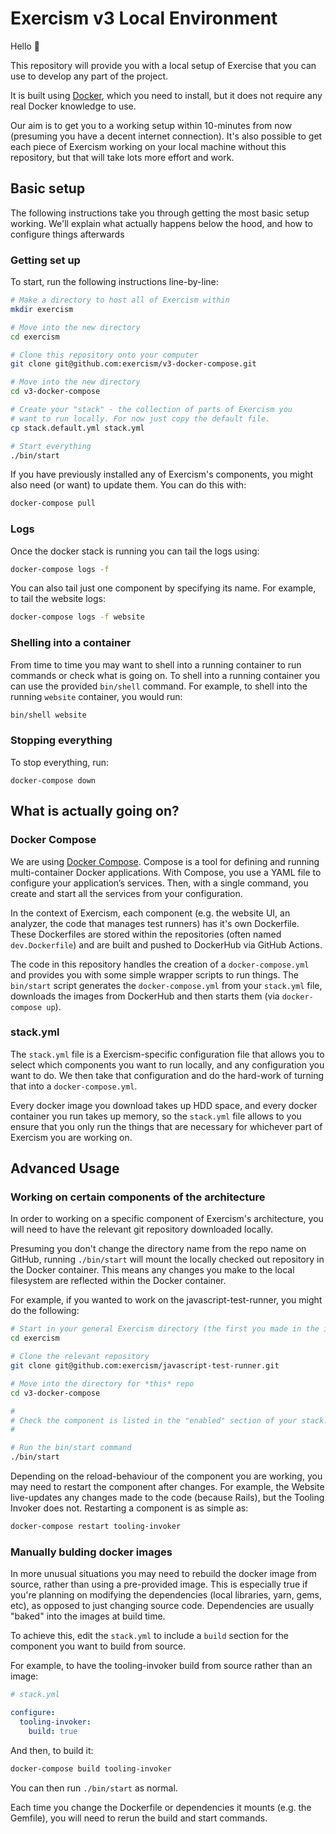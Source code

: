 # Exercism v3 Local Environment

Hello 👋

This repository will provide you with a local setup of Exercise that you can use to develop any part of the project.

It is built using [Docker](https://www.docker.com/), which you need to install, but it does not require any real Docker knowledge to use.

Our aim is to get you to a working setup within 10-minutes from now (presuming you have a decent internet connection).
It's also possible to get each piece of Exercism working on your local machine without this repository, but that will take lots more effort and work.

## Basic setup

The following instructions take you through getting the most basic setup working.
We'll explain what actually happens below the hood, and how to configure things afterwards

### Getting set up

To start, run the following instructions line-by-line:

```bash
# Make a directory to host all of Exercism within
mkdir exercism

# Move into the new directory
cd exercism

# Clone this repository onto your computer
git clone git@github.com:exercism/v3-docker-compose.git

# Move into the new directory
cd v3-docker-compose

# Create your "stack" - the collection of parts of Exercism you
# want to run locally. For now just copy the default file.
cp stack.default.yml stack.yml

# Start everything
./bin/start
```

If you have previously installed any of Exercism's components, you might also need (or want) to update them. You can do this with:

```bash
docker-compose pull
```

### Logs

Once the docker stack is running you can tail the logs using:

```bash
docker-compose logs -f
```

You can also tail just one component by specifying its name.
For example, to tail the website logs:

```bash
docker-compose logs -f website
```

### Shelling into a container

From time to time you may want to shell into a running container to run commands or check what is going on.
To shell into a running container you can use the provided `bin/shell` command.
For example, to shell into the running `website` container, you would run:

```bash
bin/shell website
```

### Stopping everything

To stop everything, run:
```
docker-compose down
```

## What is actually going on?

### Docker Compose

We are using [Docker Compose](https://docs.docker.com/compose/).
Compose is a tool for defining and running multi-container Docker applications.
With Compose, you use a YAML file to configure your application’s services.
Then, with a single command, you create and start all the services from your configuration.

In the context of Exercism, each component (e.g. the website UI, an analyzer, the code that manages test runners) has it's own Dockerfile.
These Dockerfiles are stored within the repositories (often named `dev.Dockerfile`) and are built and pushed to DockerHub via GitHub Actions.

The code in this repository handles the creation of a `docker-compose.yml` and provides you with some simple wrapper scripts to run things.
The `bin/start` script generates the `docker-compose.yml` from your `stack.yml` file, downloads the images from DockerHub and then starts them (via `docker-compose up`).

### stack.yml

The `stack.yml` file is a Exercism-specific configuration file that allows you to select which components you want to run locally, and any configuration you want to do.
We then take that configuration and do the hard-work of turning that into a `docker-compose.yml`.

Every docker image you download takes up HDD space, and every docker container you run takes up memory, so the `stack.yml` file allows to you ensure that you only run the things that are necessary for whichever part of Exercism you are working on.

## Advanced Usage

### Working on certain components of the architecture

In order to working on a specific component of Exercism's architecture, you will need to have the relevant git repository downloaded locally.

Presuming you don't change the directory name from the repo name on GitHub, running `./bin/start` will mount the locally checked out repository in the Docker container.
This means any changes you make to the local filesystem are reflected within the Docker container.

For example, if you wanted to work on the javascript-test-runner, you might do the following:

```bash
# Start in your general Exercism directory (the first you made in the instructions above)
cd exercism

# Clone the relevant repository
git clone git@github.com:exercism/javascript-test-runner.git

# Move into the directory for *this* repo
cd v3-docker-compose

#
# Check the component is listed in the "enabled" section of your stack.yml.
#

# Run the bin/start command
./bin/start
```

Depending on the reload-behaviour of the component you are working, you may need to restart the component after changes.
For example, the Website live-updates any changes made to the code (because Rails), but the Tooling Invoker does not.
Restarting a component is as simple as:

```bash
docker-compose restart tooling-invoker
```

### Manually bulding docker images

In more unusual situations you may need to rebuild the docker image from source, rather than using a pre-provided image.
This is especially true if you're planning on modifying the dependencies (local libraries, yarn, gems, etc), as opposed to just changing source code.
Dependencies are usually "baked" into the images at build time.

To achieve this, edit the `stack.yml` to include a `build` section for the component you want to build from source.

For example, to have the tooling-invoker build from source rather than an image:

```yaml
# stack.yml

configure:
  tooling-invoker:
    build: true
```

And then, to build it:

```bash
docker-compose build tooling-invoker
```

You can then run `./bin/start` as normal.

Each time you change the Dockerfile or dependencies it mounts (e.g. the Gemfile), you will need to rerun the build and start commands.

